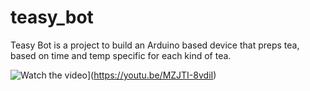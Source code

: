 # teasy_bot
Teasy Bot is a project to build an Arduino based device that preps tea, based on time and temp specific for each kind of tea.


![Watch the video](https://img.youtube.com/vi/MZJTI-8vdiI/maxresdefault.jpg)](https://youtu.be/MZJTI-8vdiI)

